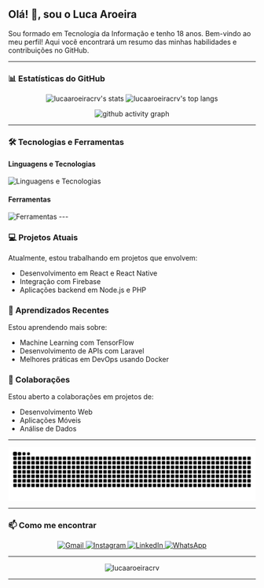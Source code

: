 ## Olá! 👋, sou o **Luca Aroeira**

Sou formado em Tecnologia da Informação e tenho 18 anos. Bem-vindo ao meu perfil! Aqui você encontrará um resumo das minhas habilidades e contribuições no GitHub.


---


### 📊 Estatísticas do GitHub

<p align="center">
  <img height="180em" src="https://github-readme-stats.vercel.app/api?username=lucaaroeiracrv&show_icons=true&theme=tokyonight&hide_rank=true&hide=contribs" alt="lucaaroeiracrv's stats"/>
  <img height="180em" src="https://github-readme-stats.vercel.app/api/top-langs/?username=lucaaroeiracrv&layout=compact&theme=tokyonight" alt="lucaaroeiracrv's top langs"/>
</p>
<p align="center">
  <img src="https://github-readme-activity-graph.vercel.app/graph?username=lucaaroeiracrv&theme=github-compact" alt="github activity graph" />
</p>

---

### 🛠️ Tecnologias e Ferramentas

#### Linguagens e Tecnologias
<img src="https://skillicons.dev/icons?i=ts,react,js,python,html,css,php,cpp" alt="Linguagens e Tecnologias" />

#### Ferramentas
<img src="https://skillicons.dev/icons?i=git,github,postman,mysql,firebase,docker" alt="Ferramentas" />
---

### 💻 Projetos Atuais
Atualmente, estou trabalhando em projetos que envolvem:

- Desenvolvimento em React e React Native
- Integração com Firebase
- Aplicações backend em Node.js e PHP

### 🌱 Aprendizados Recentes
Estou aprendendo mais sobre:

- Machine Learning com TensorFlow
- Desenvolvimento de APIs com Laravel
- Melhores práticas em DevOps usando Docker

### 🤝 Colaborações
Estou aberto a colaborações em projetos de:

- Desenvolvimento Web
- Aplicações Móveis
- Análise de Dados

---


<picture align="center">
  <source media="(prefers-color-scheme: dark)" srcset="https://raw.githubusercontent.com/lucaaroeiracrv/lucaaroeiracrv/output/github-contribution-grid-snake-dark.svg">
  <source media="(prefers-color-scheme: light)" srcset="https://raw.githubusercontent.com/lucaaroeiracrv/lucaaroeiracrv/output/github-contribution-grid-snake-dark.svg">
  <img align="center" alt="github contribution grid snake animation" src="https://raw.githubusercontent.com/lucaaroeiracrv/lucaaroeiracrv/output/github-contribution-grid-snake.svg">
</picture>


---


### 📫 Como me encontrar
<p align="center">
    <a href="mailto:lucaaroeira@gmail.com" target="_blank">
        <img src="https://img.shields.io/badge/Gmail-D14836?style=for-the-badge&logo=gmail&logoColor=white" alt="Gmail" />
    </a>
    <a href="https://www.instagram.com/lucaaroeira" target="_blank">
        <img src="https://img.shields.io/badge/Instagram-E4405F?style=for-the-badge&logo=instagram&logoColor=white" alt="Instagram" />
    </a>
    <a href="https://www.linkedin.com/in/lucaaroeira" target="_blank">
        <img src="https://img.shields.io/badge/LinkedIn-0077B5?style=for-the-badge&logo=linkedin&logoColor=white" alt="LinkedIn" />
    </a>
<!--     <a href="https://open.spotify.com/user/seu-usuario" target="_blank">
        <img src="https://img.shields.io/badge/Spotify-1DB954?style=for-the-badge&logo=spotify&logoColor=white" alt="Spotify" />
    </a>
    <a href="https://discord.gg/seu-link" target="_blank">
        <img src="https://img.shields.io/badge/Discord-7289DA?style=for-the-badge&logo=discord&logoColor=white" alt="Discord" />
    </a> -->
    <a href="https://wa.me/+5519997669889" target="_blank">
        <img src="https://img.shields.io/badge/WhatsApp-25D366?style=for-the-badge&logo=whatsapp&logoColor=white" alt="WhatsApp" />
    </a>
<!--     <a href="https://store.steampowered.com/profile/seu-perfil" target="_blank">
        <img src="https://img.shields.io/badge/Steam-171A21?style=for-the-badge&logo=steam&logoColor=white" alt="Steam" />
    </a>
    <a href="https://riotgames.com/en" target="_blank">
        <img src="https://img.shields.io/badge/Riot%20Games-FF4654?style=for-the-badge&logo=riotgames&logoColor=white" alt="Riot Games" />
    </a> -->
</p>

---

<p align="center">
  <img src="https://komarev.com/ghpvc/?username=lucaaroeiracrv&style=for-the-badge" alt="lucaaroeiracrv" />
</p>

---
